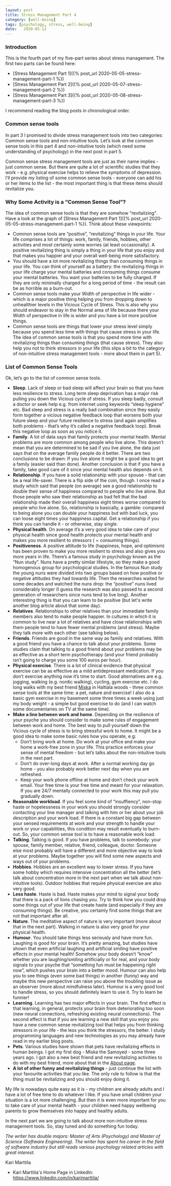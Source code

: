 ```yaml
---
layout: post
title: Stress Management Part 4
category: [well-being]
tags: [psychology, stress, well-being]
date:	2020-05-12
---
```


### Introduction

This is the fourth part of my five-part series about stress management. The first two parts can be found here:

- [Stress Management Part 1]({% post_url 2020-05-05-stress-management-part-1 %})
- [Stress Management Part 2]({% post_url 2020-05-07-stress-management-part-2 %})
- [Stress Management Part 3]({% post_url 2020-05-08-stress-management-part-3 %})

I recommend reading the blog posts in chronological order.

### Common sense tools

In part 3 I promised to divide stress management tools into two categories: Common sense tools and non-intuitive tools. Let’s look at the common sense tools in this part 4 and non-intuitive tools (which need some understanding of psychology) in the next post in part 5.

Common sense stress management tools are just as their name implies - just common sense. But there are quite a lot of scientific studies that they work - e.g. physical exercise helps to relieve the symptoms of depression. I’ll provide my listing of some common sense tools - everyone can add his or her items to the list - the most important thing is that these items should revitalize you.

### Why Some Activity is a “Common Sense Tool”?

The idea of common sense tools is that they are somehow “revitalizing”. Have a look at the graph of [Stress Management Part 1]({% post_url 2020-05-05-stress-management-part-1 %}). Think about these viewpoints:

- Common sense tools are “positive”, “revitalizing” things in your life. Your life comprises a lot of things: work, family, friends, hobbies, other activities and most certainly some worries (at least occasionally). A positive revitalizing thing is simply a thing in your life that you enjoy and that makes you happier and your overall well-being more satisfactory.
- You should have a lot more revitalizing things than consuming things in your life. You can think of yourself as a battery: the revitalizing things in your life charge your mental batteries and consuming things consume your mental batteries. You want your batteries to be fully charged. If they are only minimally charged for a long period of time - the result can be as horrible as a burn-out.
- Common sense tools make your Width of perspective in life wider - which is a major positive thing helping you from dropping down to unhealthier levels in the Vicious Cycle of Stress. This is also why you should endeavor to stay in the Normal area of life because there your Width of perspective in life is wider and you have a lot more positive things.
- Common sense tools are things that lower your stress level simply because you spend less time with things that cause stress in your life. The idea of common sense tools is that you spend more time with revitalizing things than consuming things (that cause stress). They also help you not to think stressors in your life (this slips a bit to the category of non-intuitive stress management tools - more about them in part 5).

### List of Common Sense Tools

Ok, let’s go to the list of common sense tools.

- **Sleep**. Lack of sleep or bad sleep will affect your brain so that you have less resilience to stress. Long term sleep deprivation has a major risk pulling you down the Vicious cycle of stress. If you sleep badly, consult a doctor or seek help e.g. from internet using keywords “sleep hygiene” etc. Bad sleep and stress is a really bad combination since they easily form together a vicious negative feedback loop that worsens both your future sleep and your future resilience to stress (and again amplifies both problems - that’s why it’s called a negative feedback loop). Break this negative loop as soon as you notice it.
- **Family**. A lot of data says that family protects your mental health. Mental problems are more common among people who live alone. This doesn’t mean that you are determined to be sad if you live alone, the data just says that on the average family people do it better. There are two conclusions to be drawn: If you live alone it might be a good idea to get a family (easier said than done). Another conclusion is that if you have a family, take good care of it since your mental health also depends on it.
- **Relationship**. If you have a solid relationship with your spouse - that can be a real life-saver. There is a flip side of the coin, though. I once read a study which said that people (on average) see a good relationship to double their sense of happiness compared to people who live alone. But those people who saw their relationship as bad felt that the bad relationship made their overall happiness eight times worse compared to people who live alone. So, relationship is basically, a gamble: compared to being alone you can double your happiness but with bad luck, you can loose eight times your happiness capital. Get a relationship if you think you can handle it - or otherwise, stay single.
- **Physical health**. On average it’s a very good idea to take care of your physical health since good health protects your mental health and makes you more resilient to stressors ( = consuming things).
- **Positiveness**. A positive attitude to life (happiness, hope, and optimism) has been proven to make you more resilient to stress and also gives you more years in life. There’s a famous study in psychology known as the “Nun study”. Nuns have a pretty similar lifestyle, so they make a good homogenous group for psychological studies. In the famous Nun study the young nuns were divided into two groups based on how positive or negative attitudes they had towards life. Then the researches waited for some decades and watched the nuns drop: the “positive” nuns lived considerably longer (I guess the research was also passed to a second generation of researchers since nuns tend to live long). Another interesting thing is that you can learn to be positive (but let's write another blog article about that some day).
- **Relatives**. Relationships to other relatives than your immediate family members also tend to make people happier. In cultures in which it is common to live near a lot of relatives and have close relationships with them people tend to have fewer mental problems (and stress). Maybe they talk more with each other (see talking below).
- **Friends**. Friends are good in the same way as family and relatives. With a good friend you have a chance to talk about your problems. Some studies claim that talking to a good friend about your problems may be as effective as a short term psychotherapy (and your friend probably isn’t going to charge you some 100 euros per hour).
- **Physical exercise**. There is a lot of clinical evidence that physical exercise can be as effective as a mild antidepressant medication. If you don’t exercise anything now it’s time to start. Good alternatives are e.g. jogging, walking (e.g. nordic walking), cycling, gym exercise etc. I do long walks with my best friend [Miska](/about) in Haltiala woods - three common sense tools at the same time: a pet, nature and exercise! I also do a basic gym exercise in my basement some three times a week using just my body weight - a simple but good exercise to do (and I can watch some documentaries on TV at the same time).
- **Make a line between work and home**. Depending on the resilience of your psyche you should consider to make some rules of engagement between work and home. The best way to pull yourself down the Vicious cycle of stress is to bring stressful work to home. It might be a good idea to make some basic rules how you operate, e.g:
  - Don’t bring work at home. Do work at your office and make your home a work-free zone in your life. This practice enforces your sense of mental freedom - but let’s talks about the non-intuitive tools in the next part. 
  - Don’t do over-long days at work. After a normal working day go home - you also probably work better next day when you are refreshed.
  - Keep your work phone offline at home and don’t check your work email. Your free time is your free time and meant for your relaxation. If you are 24/7 mentally connected to your work this may pull you gradually down.
- **Reasonable workload**. If you feel some kind of “insuffiency”, non-stop haste or hopelessness in your work you should strongly consider contacting your line manager and talking with him or her about your job description and your work load. If there is a constant big gap between your sensed requirements at work and your strength to handle your work or your capabilities, this condition may result eventually to burn-out. So, your common sense tool is to have a reasonable work load.
- **Talking**. Talking is good. If you have problems, talk to somebody: your spouse, family member, relative, friend, colleague, doctor. Someone else most probably will have a different and more objective way to look at your problems. Maybe together you will find some new aspects and ways out of your problems.
- **Hobbies**. Hobbies are an excellent way to lower stress. If you have some hobby which requires intensive concentration all the better (let’s talk about concentration more in the next part when we talk about non-intuitive tools). Outdoor hobbies that require physical exercise are also very good.
- **Less haste**. Haste is bad. Haste makes your mind to signal your body that there is a pack of lions chasing you. Try to think how you could drop some things out of your life that create haste (and especially if they are consuming things). Be creative, you certainly find some things that are not that important after all.
- **Nature**. The meditative aspect of nature is very important (more about that in the next part). Walking in nature is also very good for your physical health.
- **Humour**. You should take things less seriously and have more fun. Laughing is good for your brain. It’s pretty amazing, but studies have shown that even artificial laughing and artificial smiling have positive effects in your mental health! Somehow your body doesn’t “know” whether you are laughing/smiling artificially or for real, and your body signals to your psyche that “something fun must be happening right now”, which pushes your brain into a better mood. Humour can also help you to see things (even some bad things) in another (funny) way and maybe this new perspective can raise you above the troubling issue as an observer (more about mindfulness later). Humour is a very good tool to handle stress, so you should definitely learn to use it. Try to learn be funnier!
- **Learning**. Learning has two major effects in your brain. The first effect is that learning, in general, protects your brain from deteriorating too soon (new neural connections, refreshing existing neural connections). The second effect is that if you are learning a new skill that you enjoy you have a new common sense revitalizing tool that helps you from thinking stressors in your life - the less you think the stressors, the better. I study programming languages and new technologies as you may already have read in my earlier blog posts.
- **Pets**. Various studies have shown that pets have revitalizing effects in human beings. I got my first dog - Miska the Samoyed - some three years ago. I got also a new best friend and new revitalizing activities to do with my best friend, more about that in the [About page](/about).
- **A lot of other funny and revitalizing things** - just continue the list with your favourite activities that you like. The only rule to follow is that the thing must be revitalizing and you should enjoy doing it.

My life is nowadays quite easy as it is - my children are already adults and I have a lot of free time to do whatever I like. If you have small children your situation is a lot more challenging. But then it is even more important for you to take care of your mental health - your children need happy wellbeing parents to grow themselves into happy and healthy adults.

In the next part we are going to talk about more non-intuitive stress management tools. So, stay tuned and do something fun today.

*The writer has double majors: Master of Arts (Psychology) and Master of Science (Software Engineering). The writer has spent his career in the field of software industry but still reads various psychology related articles with great interest.*

Kari Marttila

* Kari Marttila's Home Page in LinkedIn: <https://www.linkedin.com/in/karimarttila/>
